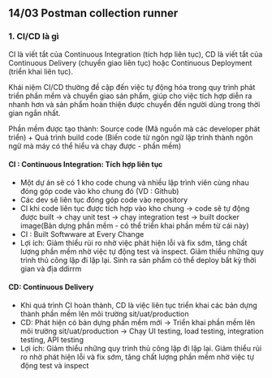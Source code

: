 ## 14/03 Postman collection runner

### 1. CI/CD là gì

CI là viết tắt của Continuous Integration (tích hợp liên tục), CD là viết tắt của Continuous Delivery (chuyển giao liên tục) hoặc Continuous Deployment (triển khai liên tục).

Khái niệm CI/CD thường đề cập đến việc tự động hóa trong quy trình phát triển phần mềm và chuyển giao sản phẩm, giúp cho việc tích hợp diễn ra nhanh hơn và sản phẩm hoàn thiện được chuyển đến người dùng trong thời gian ngắn nhất.

Phần mềm được tạo thành: Source code (Mã nguồn mà các developer phát triển) + Quá trình build code (Biến code từ ngôn ngữ lập trình thành ngôn ngữ mà máy có thể hiểu và chạy được - phần mềm)

#### CI : Continuous Integration: Tích hợp liên tục 

- Một dự án sẽ có 1 kho code chung và nhiều lập trình viên cùng nhau đóng góp code vào kho chung đó (VD : Github)
- Các dev sẽ liên tục đóng góp code vào repository
- CI khi code liên tục được tích hợp vào kho chung -> code sẽ tự động được built -> chạy unit test -> chạy integration test -> built docker image(Bản dựng phần mềm - có thể triển khai phần mềm từ cái này)
- CI : Built Softwware at Every Change 
- Lợi ích: Giảm thiểu rủi ro nhờ việc phát hiện lỗi và fix sớm, tăng chất lượng phần mềm nhờ việc tự động test và inspect. Giảm thiểu những quy trình thủ công lặp đi lặp lại. Sinh ra sản phẩm có thể deploy bất kỳ thời gian và địa ddirrm 

#### CD: Continuous Delivery 

- Khi quá trình CI hoàn thành, CD là việc liên tục triển khai các bản dựng thành phần mềm lên môi trường sit/uat/production
- CD: Phát hiện có bản dựng phần mềm mới -> Triển khai phần mềm lên môi trường sit/uat/production -> Chạy UI testing, load testing, integration testing, API testing 
- Lợi ích: Giảm thiểu những quy trình thủ công lặp đi lặp lại. Giảm thiểu rủi ro nhờ phát hiện lỗi và fix sớm, tăng chất lượng phần mềm nhờ việc tự động test và inspect 

